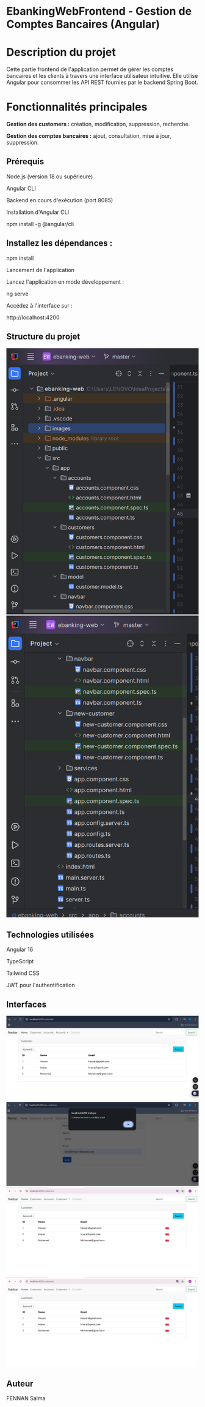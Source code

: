 # EbankingWebFrontend - Gestion de Comptes Bancaires (Angular)

# Description du projet

Cette partie frontend de l'application permet de gérer les comptes bancaires et les clients à travers une interface utilisateur intuitive. 
Elle utilise Angular pour consommer les API REST fournies par le backend Spring Boot.

# Fonctionnalités principales

**Gestion des customers :** création, modification, suppression, recherche.

**Gestion des comptes bancaires :** ajout, consultation, mise à jour, suppression.


## Prérequis

Node.js (version 18 ou supérieure)

Angular CLI

Backend en cours d'exécution (port 8085)

Installation d'Angular CLI

npm install -g @angular/cli

## Installez les dépendances :

npm install

Lancement de l'application

Lancez l'application en mode développement :

ng serve

Accédez à l'interface sur :

http://localhost:4200

## Structure du projet

![structure de projet](images/structure1.png)
![structure de projet](images/structure2.png)

## Technologies utilisées

Angular 16

TypeScript

Tailwind CSS

JWT pour l'authentification

## Interfaces
![interface des customers](images/customers.png)
![interface pour enregistrer un customer](images/save.png)
![interface pour chercher](images/search.png)
![interface pour supprimer un customer](images/delete.png)

## Auteur

FENNAN Salma

